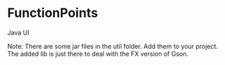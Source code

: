# FunctionPoints
Java UI

Note:  There are some jar files in the util folder.  Add them to your project.  The added lib is just there to deal with the FX version of Gson.
